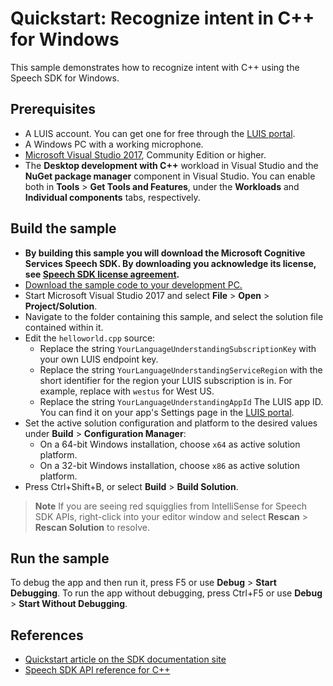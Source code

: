 # Quickstart: Recognize intent in C++ for Windows

This sample demonstrates how to recognize intent with C++ using the Speech SDK for Windows.

## Prerequisites

* A LUIS account. You can get one for free through the [LUIS portal](https://www.luis.ai/home).
* A Windows PC with a working microphone.
* [Microsoft Visual Studio 2017](https://www.visualstudio.com/), Community Edition or higher.
* The **Desktop development with C++** workload in Visual Studio and the **NuGet package manager** component in Visual Studio.
  You can enable both in **Tools** \> **Get Tools and Features**, under the **Workloads** and **Individual components** tabs, respectively.

## Build the sample

* **By building this sample you will download the Microsoft Cognitive Services Speech SDK. By downloading you acknowledge its license, see [Speech SDK license agreement](https://aka.ms/csspeech/license201809).**
* [Download the sample code to your development PC.](~/README.md#get-the-samples)
* Start Microsoft Visual Studio 2017 and select **File** \> **Open** \> **Project/Solution**.
* Navigate to the folder containing this sample, and select the solution file contained within it.
* Edit the `helloworld.cpp` source:
  * Replace the string `YourLanguageUnderstandingSubscriptionKey` with your own LUIS endpoint key.
  * Replace the string `YourLanguageUnderstandingServiceRegion` with the short identifier for the region your LUIS subscription is in.
    For example, replace with `westus` for West US.
  * Replace the string `YourLanguageUnderstandingAppId` The LUIS app ID. You can find it on your app's Settings page in the [LUIS portal](https://www.luis.ai/home).
* Set the active solution configuration and platform to the desired values under **Build** \> **Configuration Manager**:
  * On a 64-bit Windows installation, choose `x64` as active solution platform.
  * On a 32-bit Windows installation, choose `x86` as active solution platform.
* Press Ctrl+Shift+B, or select **Build** \> **Build Solution**.

> **Note**
> If you are seeing red squigglies from IntelliSense for Speech SDK APIs,
> right-click into your editor window and select **Rescan** > **Rescan Solution** to resolve.

## Run the sample

To debug the app and then run it, press F5 or use **Debug** \> **Start Debugging**. To run the app without debugging, press Ctrl+F5 or use **Debug** \> **Start Without Debugging**.

## References

* [Quickstart article on the SDK documentation site](https://docs.microsoft.com/azure/cognitive-services/speech-service/quickstart-cpp-windows)
* [Speech SDK API reference for C++](https://aka.ms/csspeech/cppref)
